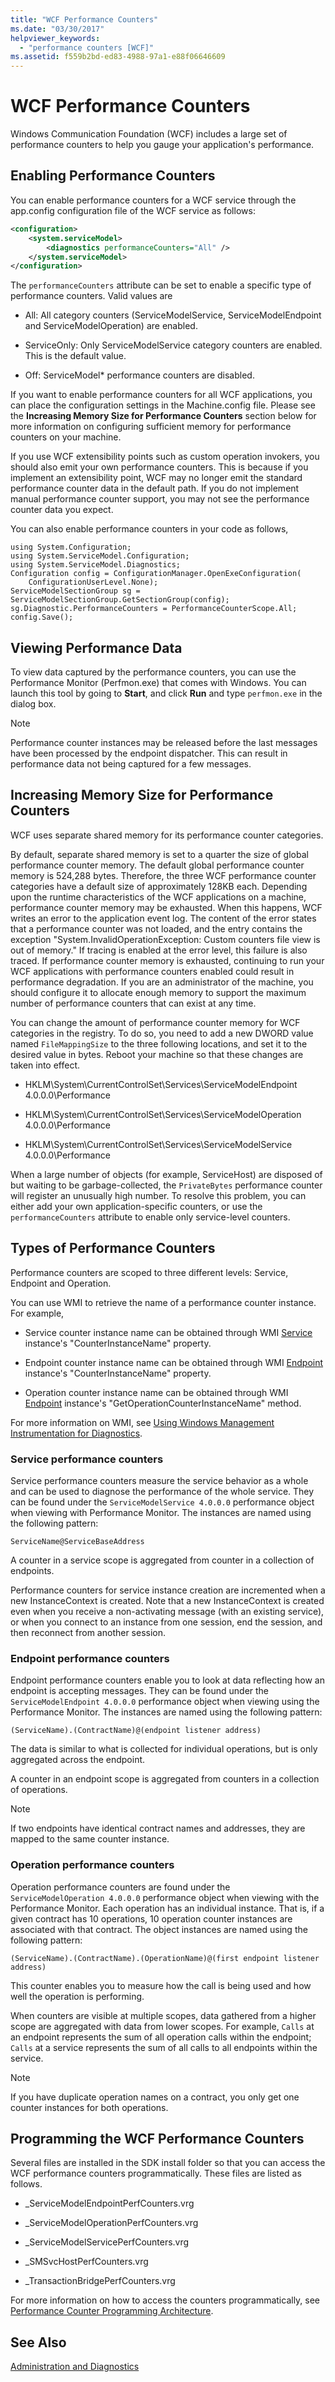 ```yaml
---
title: "WCF Performance Counters"
ms.date: "03/30/2017"
helpviewer_keywords: 
  - "performance counters [WCF]"
ms.assetid: f559b2bd-ed83-4988-97a1-e88f06646609
---
```

# WCF Performance Counters
Windows Communication Foundation (WCF) includes a large set of performance counters to help you gauge your application's performance.  
  
## Enabling Performance Counters  
 You can enable performance counters for a WCF service through the app.config configuration file of the WCF service as follows:  
  
```xml  
<configuration>  
    <system.serviceModel>  
        <diagnostics performanceCounters="All" />  
    </system.serviceModel>  
</configuration>  
```  
  
 The `performanceCounters` attribute can be set to enable a specific type of performance counters. Valid values are  
  
-   All: All category counters (ServiceModelService, ServiceModelEndpoint and ServiceModelOperation) are enabled.  
  
-   ServiceOnly: Only ServiceModelService category counters are enabled. This is the default value.  
  
-   Off: ServiceModel* performance counters are disabled.  
  
 If you want to enable performance counters for all WCF applications, you can place the configuration settings in the Machine.config file.  Please see the **Increasing Memory Size for Performance Counters** section below for more information on configuring sufficient memory for performance counters on your machine.  
  
 If you use WCF extensibility points such as custom operation invokers, you should also emit your own performance counters. This is because if you implement an extensibility point, WCF may no longer emit the standard performance counter data in the default path. If you do not implement manual performance counter support, you may not see the performance counter data you expect.  
  
 You can also enable performance counters in your code as follows,  
  
```  
using System.Configuration;  
using System.ServiceModel.Configuration;  
using System.ServiceModel.Diagnostics;  
Configuration config = ConfigurationManager.OpenExeConfiguration(  
    ConfigurationUserLevel.None);  
ServiceModelSectionGroup sg = ServiceModelSectionGroup.GetSectionGroup(config);  
sg.Diagnostic.PerformanceCounters = PerformanceCounterScope.All;  
config.Save();  
```  
  
## Viewing Performance Data  
 To view data captured by the performance counters, you can use the Performance Monitor (Perfmon.exe) that comes with Windows. You can launch this tool by going to **Start**, and click **Run** and type `perfmon.exe` in the dialog box.  
  
> [!NOTE]
>  Performance counter instances may be released before the last messages have been processed by the endpoint dispatcher. This can result in performance data not being captured for a few messages.  
  
## Increasing Memory Size for Performance Counters  
 WCF uses separate shared memory for its performance counter categories.  
  
 By default, separate shared memory is set to a quarter the size of global performance counter memory. The default global performance counter memory is 524,288 bytes. Therefore, the three WCF performance counter categories have a default size of approximately 128KB each. Depending upon the runtime characteristics of the WCF applications on a machine, performance counter memory may be exhausted. When this happens, WCF writes an error to the application event log. The content of the error states that a performance counter was not loaded, and the entry contains the exception "System.InvalidOperationException: Custom counters file view is out of memory." If tracing is enabled at the error level, this failure is also traced. If performance counter memory is exhausted, continuing to run your WCF applications with performance counters enabled could result in performance degradation. If you are an administrator of the machine, you should configure it to allocate enough memory to support the maximum number of performance counters that can exist at any time.  
  
 You can change the amount of performance counter memory for WCF categories in the registry. To do so, you need to add a new DWORD value named `FileMappingSize` to the three following locations, and set it to the desired value in bytes. Reboot your machine so that these changes are taken into effect.  
  
-   HKLM\System\CurrentControlSet\Services\ServiceModelEndpoint 4.0.0.0\Performance  
  
-   HKLM\System\CurrentControlSet\Services\ServiceModelOperation 4.0.0.0\Performance  
  
-   HKLM\System\CurrentControlSet\Services\ServiceModelService 4.0.0.0\Performance  
  
 When a large number of objects (for example, ServiceHost) are disposed of but waiting to be garbage-collected, the `PrivateBytes` performance counter will register an unusually high number. To resolve this problem, you can either add your own application-specific counters, or use the `performanceCounters` attribute to enable only service-level counters.  
  
## Types of Performance Counters  
 Performance counters are scoped to three different levels: Service, Endpoint and Operation.  
  
 You can use WMI to retrieve the name of a performance counter instance. For example,  
  
-   Service counter instance name can be obtained through WMI [Service](../../../../../docs/framework/wcf/diagnostics/wmi/service.md) instance's "CounterInstanceName" property.  
  
-   Endpoint counter instance name can be obtained through WMI [Endpoint](../../../../../docs/framework/wcf/diagnostics/wmi/endpoint.md) instance's "CounterInstanceName" property.  
  
-   Operation counter instance name can be obtained through WMI [Endpoint](../../../../../docs/framework/wcf/diagnostics/wmi/endpoint.md) instance's "GetOperationCounterInstanceName" method.  
  
 For more information on WMI, see [Using Windows Management Instrumentation for Diagnostics](../../../../../docs/framework/wcf/diagnostics/wmi/index.md).  
  
### Service performance counters  
 Service performance counters measure the service behavior as a whole and can be used to diagnose the performance of the whole service. They can be found under the `ServiceModelService 4.0.0.0` performance object when viewing with Performance Monitor. The instances are named using the following pattern:  
  
```  
ServiceName@ServiceBaseAddress  
```  
  
 A counter in a service scope is aggregated from counter in a collection of endpoints.  
  
 Performance counters for service instance creation are incremented when a new InstanceContext is created. Note that a new InstanceContext is created even when you receive a non-activating message (with an existing service), or when you connect to an instance from one session, end the session, and then reconnect from another session.  
  
### Endpoint performance counters  
 Endpoint performance counters enable you to look at data reflecting how an endpoint is accepting messages. They can be found under the `ServiceModelEndpoint 4.0.0.0` performance object when viewing using the Performance Monitor. The instances are named using the following pattern:  
  
```  
(ServiceName).(ContractName)@(endpoint listener address)  
```  
  
 The data is similar to what is collected for individual operations, but is only aggregated across the endpoint.  
  
 A counter in an endpoint scope is aggregated from counters in a collection of operations.  
  
> [!NOTE]
>  If two endpoints have identical contract names and addresses, they are mapped to the same counter instance.  
  
### Operation performance counters  
 Operation performance counters are found under the `ServiceModelOperation 4.0.0.0` performance object when viewing with the Performance Monitor. Each operation has an individual instance. That is, if a given contract has 10 operations, 10 operation counter instances are associated with that contract. The object instances are named using the following pattern:  
  
```  
(ServiceName).(ContractName).(OperationName)@(first endpoint listener address)  
```  
  
 This counter enables you to measure how the call is being used and how well the operation is performing.  
  
 When counters are visible at multiple scopes, data gathered from a higher scope are aggregated with data from lower scopes. For example, `Calls` at an endpoint represents the sum of all operation calls within the endpoint; `Calls` at a service represents the sum of all calls to all endpoints within the service.  
  
> [!NOTE]
>  If you have duplicate operation names on a contract, you only get one counter instances for both operations.  
  
## Programming the WCF Performance Counters  
 Several files are installed in the SDK install folder so that you can access the WCF performance counters programmatically. These files are listed as follows.  
  
-   _ServiceModelEndpointPerfCounters.vrg  
  
-   _ServiceModelOperationPerfCounters.vrg  
  
-   _ServiceModelServicePerfCounters.vrg  
  
-   _SMSvcHostPerfCounters.vrg  
  
-   _TransactionBridgePerfCounters.vrg  
  
 For more information on how to access the counters programmatically, see [Performance Counter Programming Architecture](https://go.microsoft.com/fwlink/?LinkId=95179).  
  
## See Also  
 [Administration and Diagnostics](../../../../../docs/framework/wcf/diagnostics/index.md)
